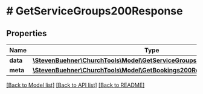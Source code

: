 # # GetServiceGroups200Response

## Properties

Name | Type | Description | Notes
------------ | ------------- | ------------- | -------------
**data** | [**\StevenBuehner\ChurchTools\Model\GetServiceGroups200ResponseDataInner[]**](GetServiceGroups200ResponseDataInner.md) |  | [optional]
**meta** | [**\StevenBuehner\ChurchTools\Model\GetBookings200ResponseMeta**](GetBookings200ResponseMeta.md) |  | [optional]

[[Back to Model list]](../../README.md#models) [[Back to API list]](../../README.md#endpoints) [[Back to README]](../../README.md)
